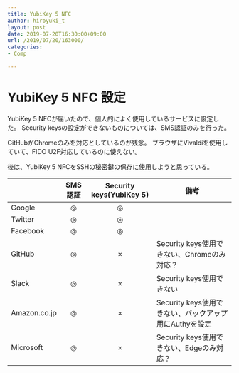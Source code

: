 ```yaml
---
title: YubiKey 5 NFC
author: hiroyuki_t
layout: post
date: 2019-07-20T16:30:00+09:00
url: /2019/07/20/163000/
categories:
- Comp

---
```


# YubiKey 5 NFC 設定
YubiKey 5 NFCが届いたので、個人的によく使用しているサービスに設定した。
Security keysの設定ができないものについては、SMS認証のみを行った。

GitHubがChromeのみを対応としているのが残念。
ブラウザにVivaldiを使用していて、FIDO U2F対応しているのに使えない。

後は、YubiKey 5 NFCをSSHの秘密鍵の保存に使用しようと思っている。


|              | SMS認証 | Security keys(YubiKey 5) | 備考                                                   |
|--------------|:-------:|:------------------------:|--------------------------------------------------------|
| Google       |    ◎    |             ◎            |                                                        |
| Twitter      |    ◎    |             ◎            |                                                        |
| Facebook     |    ◎    |             ◎            |                                                        |
| GitHub       |    ◎    |             ×            | Security keys使用できない、Chromeのみ対応？            |
| Slack        |    ◎    |             ×            | Security keys使用できない                              |
| Amazon.co.jp |    ◎    |             ×            | Security keys使用できない、バックアップ用にAuthyを設定 |
| Microsoft    |    ◎    |             ×            | Security keys使用できない、Edgeのみ対応？              |





